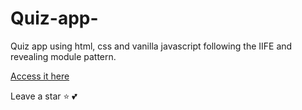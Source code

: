 # Quiz-app-
Quiz app using html, css and vanilla javascript following the IIFE and revealing module pattern.

[Access it here](https://adnanolarmmi.github.io/Quiz-app-/)

Leave a star ⭐ 💕
